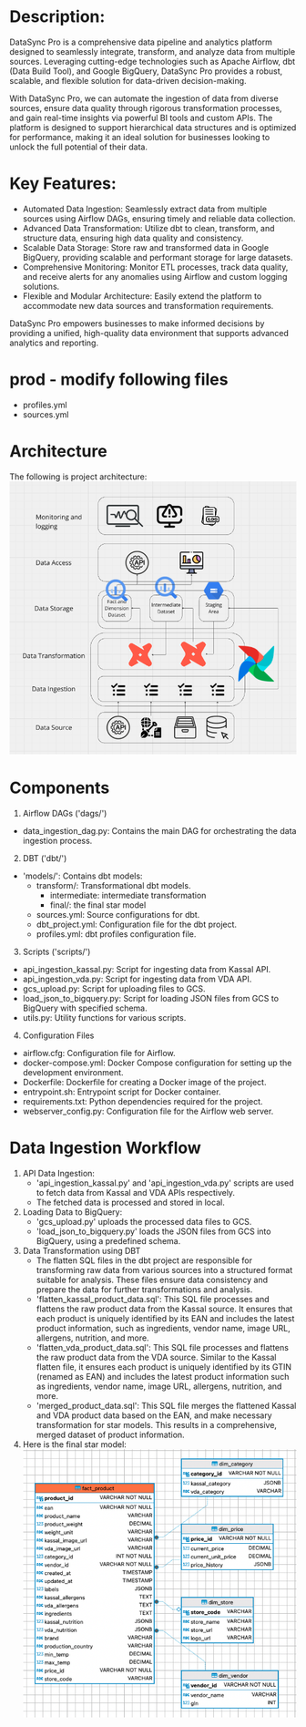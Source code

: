 # Description:
DataSync Pro is a comprehensive data pipeline and analytics platform designed to seamlessly integrate, transform, and analyze data from multiple sources. Leveraging cutting-edge technologies such as Apache Airflow, dbt (Data Build Tool), and Google BigQuery, DataSync Pro provides a robust, scalable, and flexible solution for data-driven decision-making.

With DataSync Pro, we can automate the ingestion of data from diverse sources, ensure data quality through rigorous transformation processes, and gain real-time insights via powerful BI tools and custom APIs. The platform is designed to support hierarchical data structures and is optimized for performance, making it an ideal solution for businesses looking to unlock the full potential of their data.

# Key Features:
- Automated Data Ingestion: Seamlessly extract data from multiple sources using Airflow DAGs, ensuring timely and reliable data collection.
- Advanced Data Transformation: Utilize dbt to clean, transform, and structure data, ensuring high data quality and consistency.
- Scalable Data Storage: Store raw and transformed data in Google BigQuery, providing scalable and performant storage for large datasets.
- Comprehensive Monitoring: Monitor ETL processes, track data quality, and receive alerts for any anomalies using Airflow and custom logging solutions.
- Flexible and Modular Architecture: Easily extend the platform to accommodate new data sources and transformation requirements.

DataSync Pro empowers businesses to make informed decisions by providing a unified, high-quality data environment that supports advanced analytics and reporting.

# prod - modify following files
- profiles.yml
- sources.yml

# Architecture
The following is project architecture:
![DataSync Pro star model](assets/architecture.png)

# Components
1. Airflow DAGs ('dags/')
- data_ingestion_dag.py: Contains the main DAG for orchestrating the data ingestion process.
2. DBT ('dbt/')
- 'models/': Contains dbt models:
    - transform/: Transformational dbt models.
        - intermediate: intermediate transformation
        - final/: the final star model
    - sources.yml: Source configurations for dbt.
    - dbt_project.yml: Configuration file for the dbt project.
    - profiles.yml: dbt profiles configuration file.
3. Scripts ('scripts/')
- api_ingestion_kassal.py: Script for ingesting data from Kassal API.
- api_ingestion_vda.py: Script for ingesting data from VDA API.
- gcs_upload.py: Script for uploading files to GCS.
- load_json_to_bigquery.py: Script for loading JSON files from GCS to BigQuery with specified schema.
- utils.py: Utility functions for various scripts.
4. Configuration Files
- airflow.cfg: Configuration file for Airflow.
- docker-compose.yml: Docker Compose configuration for setting up the development environment.
- Dockerfile: Dockerfile for creating a Docker image of the project.
- entrypoint.sh: Entrypoint script for Docker container.
- requirements.txt: Python dependencies required for the project.
- webserver_config.py: Configuration file for the Airflow web server.

# Data Ingestion Workflow
1. API Data Ingestion:
    - 'api_ingestion_kassal.py' and 'api_ingestion_vda.py' scripts are used to fetch data from Kassal and VDA APIs respectively.
    - The fetched data is processed and stored in local.
2. Loading Data to BigQuery:
    - 'gcs_upload.py' uploads the processed data files to GCS.
    - 'load_json_to_bigquery.py' loads the JSON files from GCS into BigQuery, using a predefined schema.
3. Data Transformation using DBT
    - The flatten SQL files in the dbt project are responsible for transforming raw data from various sources into a structured format suitable for analysis. These files ensure data consistency and prepare the data for further transformations and analysis.
    - 'flatten_kassal_product_data.sql': This SQL file processes and flattens the raw product data from the Kassal source. It ensures that each product is uniquely identified by its EAN and includes the latest product information, such as ingredients, vendor name, image URL, allergens, nutrition, and more.
    - 'flatten_vda_product_data.sql': This SQL file processes and flattens the raw product data from the VDA source. Similar to the Kassal flatten file, it ensures each product is uniquely identified by its GTIN (renamed as EAN) and includes the latest product information such as ingredients, vendor name, image URL, allergens, nutrition, and more.
    - 'merged_product_data.sql': This SQL file merges the flattened Kassal and VDA product data based on the EAN, and make necessary transformation for star models. This results in a comprehensive, merged dataset of product information.
4. Here is the final star model:
    ![DataSync Pro star model](assets/star_model.png)